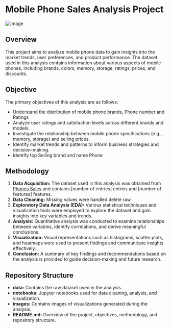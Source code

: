 # Mobile Phone Sales Analysis Project

![image](https://github.com/RIFFMBR20/Phone_Sales_Analyst/assets/95732582/ef24cc23-c657-45cc-b77a-2109b2fe529e)

## Overview
This project aims to analyze mobile phone data to gain insights into the market trends, user preferences, and product performance. The dataset used in this analysis contains information about various aspects of mobile phones, including brands, colors, memory, storage, ratings, prices, and discounts.

## Objective
The primary objectives of this analysis are as follows:
- Understand the distribution of mobile phone brands, Phone number and Ratings
- Analyze user ratings and satisfaction levels across different brands and models.
- Investigate the relationship between mobile phone specifications (e.g., memory, storage) and selling prices.
- Identify market trends and patterns to inform business strategies and decision-making.
- Identify top Selling brand and name Phone

## Methodology
1. **Data Acquisition:** The dataset used in this analysis was obtained from [Phones Sales]([link_to_dataset](https://www.kaggle.com/datasets/yaminh/smartphone-sale-dataset/data)) and contains [number of entries] entries and [number of features] features.
2. **Data Cleaning:** Missing values were handled delete raw
3. **Exploratory Data Analysis (EDA):** Various statistical techniques and visualization tools were employed to explore the dataset and gain insights into key variables and trends.
4. **Analysis:** Quantitative analysis was conducted to examine relationships between variables, identify correlations, and derive meaningful conclusions.
5. **Visualization:** Visual representations such as histograms, scatter plots, and heatmaps were used to present findings and communicate insights effectively.
6. **Conclusion:** A summary of key findings and recommendations based on the analysis is provided to guide decision-making and future research.

## Repository Structure
- **data:** Contains the raw dataset used in the analysis.
- **notebooks:** Jupyter notebooks used for data cleaning, analysis, and visualization.
- **images:** Contains images of visualizations generated during the analysis.
- **README.md:** Overview of the project, objectives, methodology, and repository structure.
